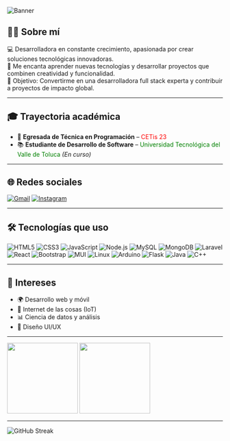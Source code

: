 <!-- Banner -->
![Banner](https://res.cloudinary.com/dobxyacku/image/upload/v1755056748/Verde_Ne%C3%B3n_Futurista_Banner_para_Twitch_ipbnw2.png)

## 👩‍💻 Sobre mí
💻 Desarrolladora en constante crecimiento, apasionada por crear soluciones tecnológicas innovadoras.  
🚀 Me encanta aprender nuevas tecnologías y desarrollar proyectos que combinen creatividad y funcionalidad.  
🎯 Objetivo: Convertirme en una desarrolladora full stack experta y contribuir a proyectos de impacto global.  

---

## 🎓 Trayectoria académica
- 📌 **Egresada de Técnica en Programación** – <span style="color:red">CETis 23</span>  
- 📚 **Estudiante de Desarrollo de Software** – <span style="color:green">Universidad Tecnológica del Valle de Toluca</span> *(En curso)*  

---

## 🌐 Redes sociales
[![Gmail](https://img.shields.io/badge/Gmail-D14836?logo=gmail&logoColor=white)](mailto:al222310475@gmail.com)
[![Instagram](https://img.shields.io/badge/Instagram-E4405F?logo=instagram&logoColor=white)](https://www.instagram.com/fernanda.osorioagustin/)

---

## 🛠 Tecnologías que uso
![HTML5](https://img.shields.io/badge/HTML5-E34F26?logo=html5&logoColor=white)
![CSS3](https://img.shields.io/badge/CSS3-1572B6?logo=css3&logoColor=white)
![JavaScript](https://img.shields.io/badge/JavaScript-F7DF1E?logo=javascript&logoColor=black)
![Node.js](https://img.shields.io/badge/Node.js-6DA55F?logo=node.js&logoColor=white)
![MySQL](https://img.shields.io/badge/MySQL-005C84?logo=mysql&logoColor=white)
![MongoDB](https://img.shields.io/badge/MongoDB-4EA94B?logo=mongodb&logoColor=white)
![Laravel](https://img.shields.io/badge/Laravel-FF2D20?logo=laravel&logoColor=white)
![React](https://img.shields.io/badge/React-20232A?logo=react&logoColor=61DAFB)
![Bootstrap](https://img.shields.io/badge/Bootstrap-7952B3?logo=bootstrap&logoColor=white)
![MUI](https://img.shields.io/badge/MUI-007FFF?logo=mui&logoColor=white)
![Linux](https://img.shields.io/badge/Linux-FCC624?logo=linux&logoColor=black)
![Arduino](https://img.shields.io/badge/Arduino-00979D?logo=arduino&logoColor=white)
![Flask](https://img.shields.io/badge/Flask-000000?logo=flask&logoColor=white)
![Java](https://img.shields.io/badge/Java-ED8B00?logo=java&logoColor=white)
![C++](https://img.shields.io/badge/C++-00599C?logo=c%2b%2b&logoColor=white)

---

## 📌 Intereses
- 🌍 Desarrollo web y móvil  
- 🤖 Internet de las cosas (IoT)  
- 📊 Ciencia de datos y análisis  
- 🎨 Diseño UI/UX  

---

<!-- Estadísticas y Lenguajes -->
<p>
  <img src="https://github-readme-stats.vercel.app/api?username=fernandaAgustin&show_icons=true&theme=tokyonight" height="165">
  <img src="https://github-readme-stats.vercel.app/api/top-langs/?username=fernandaAgustin&layout=compact&theme=tokyonight" height="165">
</p>

---

<!-- Racha -->
<img src="https://streak-stats.demolab.com?user=fernandaAgustin&theme=tokyonight&hide_border=false" alt="GitHub Streak" />

